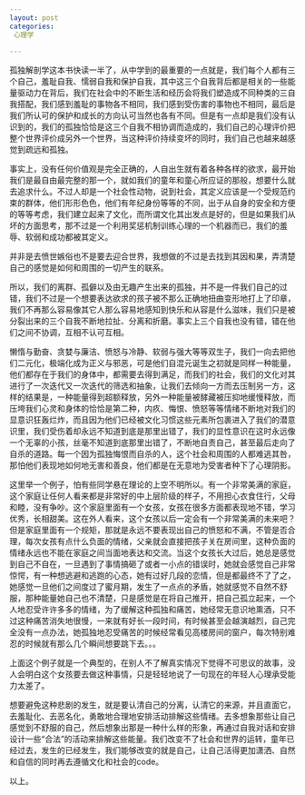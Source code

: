```yaml
---
layout: post
categories: 
 心理学
 
---
```


孤独解剖学这本书快读一半了，从中学到的最重要的一点就是，我们每个人都有三个自己，羞耻自我、懦弱自我和保护自我，其中这三个自我背后都是相关的一些能量驱动力在背后，我们在社会中的不断生活和经历会将我们塑造成不同种类的三自我搭配，我们感到羞耻的事物各不相同，我们感到受伤害的事物也不相同，最后是我们所认可的保护和成长的方向认可当然也各有不同。但是有一点却是我们没有认识到的，我们的孤独恰恰是这三个自我不相协调而造成的，我们自己的心理评价把整个世界评价成另外一个世界，当这种评价持续变坏的同时，我们自己也越来越感觉到疏远和孤独。

事实上，没有任何价值观是完全正确的，人自出生就有着各种各样的欲求，最开始我们是最自由最完整的那一个，就如我们的童年和童心所应证的那般，想要什么就去追求什么。不过人却是一个社会性动物，说到社会，其定义应该是一个受规范约束的群体，他们形形色色，他们有年纪身份等等的不同，出于从自身的安全和方便的等等考虑，我们建立起来了文化，而所谓文化其出发点是好的，但是如果我们从坏的方面思考，那不过是一个利用奖惩机制训练心理的一个机器而已，我们的羞辱、软弱和成功都被其定义。

并非是去愤世嫉俗也不是要去迎合世界，我想做的不过是去找到其因和果，弄清楚自己的感觉是如何和周围的一切产生的联系。

所以，我们的离群、孤僻以及由无趣产生出来的孤独，并不是一件我们自己的过错，我们不过是一个想要表达欲求的孩子被不那么正确地扭曲变形地打上了印章，我们不再那么容易像其它人那么容易地感知到快乐和从容是什么滋味，我们只是被分裂出来的三个自我不断地拉扯、分离和折磨。事实上三个自我也没有错，错在他们之间不协调，互相不认可互相。

懒惰与勤奋、贪婪与廉洁、愤怒与冷静、软弱与强大等等双生子，我们一向去把他们二元化，极端化成为正义与邪恶，可是他们自混元诞生之初就是同样一种能量，他们都存在于我们的身体中，都需要去得到满足，而我们的社会，我们的文化对其进行了一次迭代又一次迭代的筛选和抽象，让我们去倾向一方而去压制另一方，这样的结果是，一种能量得到超额释放，另外一种能量被酵藏被压抑地缓慢释放，而压垮我们心灵和身体的恰恰是第二种，内疚、悔恨、愤怒等等情绪不断地对我们的显意识狂轰烂炸，而且因为他们已经被文化习惯这些元素所包裹进入了我们的潜意识里，我们受伤着却永远不知道到底是那里出错了，我们的显性意识在这时永远像一个无辜的小孩，丝毫不知道到底那里出错了，不断地自责自己，甚至最后走向了自杀的道路。每一个因为孤独悔恨而自杀的人，这个社会和周围的人都难逃其咎，那怕他们表现地如何地无害和善良，他们都是在无意地为受害者种下了心理阴影。

这里举一个例子，怕有些同学悬在理论的上空不明所以。有一个非常美满的家庭，这个家庭让任何人看来都是非常好的中上层阶级的样子，不用担心衣食住行，父母和睦，没有争吵。这个家庭里面有一个女孩，女孩在很多方面都表现地不错，学习优秀，长相甜美。这在外人看来，这个女孩以后一定会有一个非常美满的未来吧？ 但是家庭里面有一个规矩，那就是永远不要表现出自己的愤怒和不满，不管是否合理，每次女孩有点什么负面的情绪，父亲就会直接把孩子关在房间里，这种负面的情绪永远也不能在家庭之间当面地表达和交流。当这个女孩长大过后，她总是感觉到自己不自在，一旦遇到了事情搞砸了或者一小点的错误时，她就会感觉自己非常惊愕，有一种想逃避和逃跑的心态，她有过好几段的恋情，但是都最终不了了之，她感觉一旦他们之间度过了蜜月期，发生了一点点的矛盾，她就感觉不自然不舒服，那种能量她自己也不清楚，只是感觉是在将自己推开，把自己孤立起来，一个人地忍受许许多多的情绪，为了缓解这种孤独和痛苦，她经常无意识地熏酒，只不过这种痛苦消失地很慢，一来就有好长一段时间，有时候甚至会越演越烈，自己完全没有一点办法，她孤独地忍受痛苦的时候经常看见高楼房间的窗户，每次特别难忍的时候就有那么几个瞬间想要跳下去。。。

上面这个例子就是一个典型的，在别人不了解真实情况下觉得不可思议的故事，没人会明白这个女孩要去做这种事情，只是轻轻地说了一句现在的年轻人心理承受能力太差了。

想要避免这种悲剧的发生，就是要认清自己的分离，认清它的来源，并且直面它，去羞耻化、去恶名化，勇敢地合理地安排活动排解这些情绪。去多想象那些让自己感觉到不舒服的自己，然后想象出那是一种什么样的形象，再通过自我对话和安排设计一些“合法”的活动来排解这些能量。我们改变不了社会和世界的运转，童年已经过去，发生的已经发生，我们能够改变的就是自己，让自己活得更加潇洒、自然和自信的同时再去遵循文化和社会的code。

以上。
